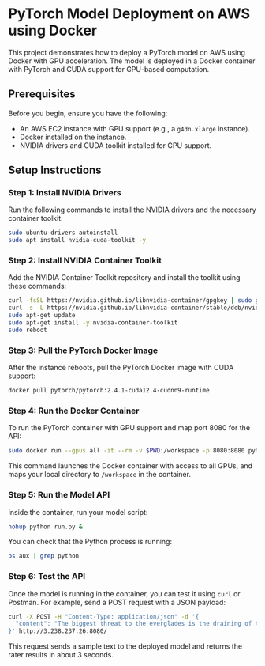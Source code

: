 
# PyTorch Model Deployment on AWS using Docker

This project demonstrates how to deploy a PyTorch model on AWS using Docker with GPU acceleration. The model is deployed in a Docker container with PyTorch and CUDA support for GPU-based computation.

## Prerequisites

Before you begin, ensure you have the following:

- An AWS EC2 instance with GPU support (e.g., a `g4dn.xlarge` instance).
- Docker installed on the instance.
- NVIDIA drivers and CUDA toolkit installed for GPU support.

## Setup Instructions

### Step 1: Install NVIDIA Drivers

Run the following commands to install the NVIDIA drivers and the necessary container toolkit:

```bash
sudo ubuntu-drivers autoinstall
sudo apt install nvidia-cuda-toolkit -y
```

### Step 2: Install NVIDIA Container Toolkit

Add the NVIDIA Container Toolkit repository and install the toolkit using these commands:

```bash
curl -fsSL https://nvidia.github.io/libnvidia-container/gpgkey | sudo gpg --dearmor -o /usr/share/keyrings/nvidia-container-toolkit-keyring.gpg
curl -s -L https://nvidia.github.io/libnvidia-container/stable/deb/nvidia-container-toolkit.list | sed 's#deb https://#deb [signed-by=/usr/share/keyrings/nvidia-container-toolkit-keyring.gpg] https://#g' | sudo tee /etc/apt/sources.list.d/nvidia-container-toolkit.list
sudo apt-get update
sudo apt-get install -y nvidia-container-toolkit
sudo reboot
```

### Step 3: Pull the PyTorch Docker Image

After the instance reboots, pull the PyTorch Docker image with CUDA support:

```bash
docker pull pytorch/pytorch:2.4.1-cuda12.4-cudnn9-runtime
```

### Step 4: Run the Docker Container

To run the PyTorch container with GPU support and map port 8080 for the API:

```bash
sudo docker run --gpus all -it --rm -v $PWD:/workspace -p 8080:8080 pytorch/pytorch:2.4.1-cuda12.4-cudnn9-runtime
```

This command launches the Docker container with access to all GPUs, and maps your local directory to `/workspace` in the container.

### Step 5: Run the Model API

Inside the container, run your model script:

```bash
nohup python run.py &
```

You can check that the Python process is running:

```bash
ps aux | grep python
```

### Step 6: Test the API

Once the model is running in the container, you can test it using `curl` or Postman. For example, send a POST request with a JSON payload:

```bash
curl -X POST -H "Content-Type: application/json" -d '{ 
  "content": "The biggest threat to the everglades is the draining of the swamp this is the biggest threat because in the begging of the artical all it talk about was how this cause so much problem for the people that lived their. A reason why this was so much of a problem was because ''according to the text for centuries , however humans thought of wetlands as unhygienic swamps. they didnt even give it a chance they just thought it was nasty  Another reason why this is a problem is because much of the northern iarea is polluted ''according to the text  much of the northern are has been polluted with with phosphrous."
}' http://3.238.237.26:8080/
```

This request sends a sample text to the deployed model and returns the rater results in about 3 seconds.




